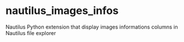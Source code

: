 nautilus_images_infos
=====================

Nautilus Python extension that display images informations columns in Nautilus file explorer
